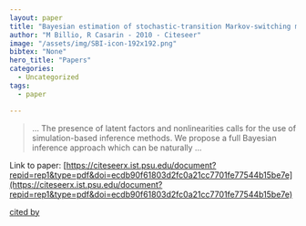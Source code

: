```yaml
---
layout: paper
title: "Bayesian estimation of stochastic-transition Markov-switching models for business cycle analysis"
author: "M Billio, R Casarin - 2010 - Citeseer"
image: "/assets/img/SBI-icon-192x192.png"
bibtex: "None"
hero_title: "Papers"
categories:
  - Uncategorized
tags:
  - paper

---
```

>… The presence of latent factors and nonlinearities calls for the use of simulation-based inference methods. We propose a full Bayesian inference approach which can be naturally …

Link to paper: [https://citeseerx.ist.psu.edu/document?repid=rep1&type=pdf&doi=ecdb90f61803d2fc0a21cc7701fe77544b15be7e](https://citeseerx.ist.psu.edu/document?repid=rep1&type=pdf&doi=ecdb90f61803d2fc0a21cc7701fe77544b15be7e)

[cited by](https://scholar.google.com/scholar?cites=1116859349685389595&as_sdt=2005&sciodt=0,5&hl=en&num=20)
